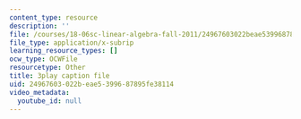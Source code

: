 ```yaml
---
content_type: resource
description: ''
file: /courses/18-06sc-linear-algebra-fall-2011/24967603022beae5399687895fe38114_Y_Ac6KiQ1t0.srt
file_type: application/x-subrip
learning_resource_types: []
ocw_type: OCWFile
resourcetype: Other
title: 3play caption file
uid: 24967603-022b-eae5-3996-87895fe38114
video_metadata:
  youtube_id: null
---
```

